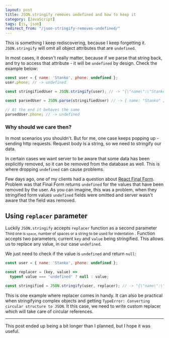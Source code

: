 ```yaml
---
layout: post
title: JSON.stringify removes undefined and how to keep it
category: [JavaScript]
tags: [js, json]
redirect_from: "/json-stringify-removes-undefined/"
---
```


This is something I keep rediscovering, because I keep forgetting it. `JSON.stringify` will omit all object attributes that are `undefined`.

In most cases, it doesn't really matter, because if we parse that string back, and try to access that attribute - it will be `undefined` by design. Check the example below:

```js
const user = { name: 'Stanko', phone: undefined };
user.phone; // -> undefined

const stringifiedUser = JSON.stringify(user); // -> "{\"name\":\"Stanko\"}"

const parsedUser = JSON.parse(stringifiedUser) // -> { name: "Stanko" }

// At the end it behaves the same
parsedUser.phone; // -> undefined
```

<!--more-->

### Why should we care then?

In most scenarios you shouldn't. But for me, one case keeps popping up - sending http requests. Request body is a string, so we need to stringify our data.

In certain cases we want server to be aware that some data has been explicitly removed, so it can be removed from the database as well. This is where dropping `undefined` can cause problems.

Few days ago, one of my clients had a question about [React Final Form](https://github.com/final-form/react-final-form). Problem was that Final Form returns `undefined` for the values that have been removed by the user. As you can imagine, this was a problem, when they stringified form values `undefined` fields were omitted and server wasn't aware that the field was removed.

## Using `replacer` parameter

Luckily `JSON.stringify` accepts  `replacer` function as a
<label class="SideNote-trigger">second parameter</label>
<small class="SideNote">
Third one is `space`, number of spaces or a string to be used for indentation
</small>.
Function accepts two parameters, current `key` and `value` being stringified. This allows us to replace any value, in our case `undefined`.

We just need to check if the value is `undefined` and return `null`:

```js
const user = { name: 'Stanko', phone: undefined };

const replacer = (key, value) =>
  typeof value === 'undefined' ? null : value;

const stringified = JSON.stringify(user, replacer); // -> "{\"name\":\"Stanko\",\"phone\":null}"
```

This is one example where replacer comes in handy. It can also be practical when stringifying complex objects and getting `TypeError: Converting circular structure to JSON`. It this case, we need to write custom replacer which will take care of circular references.

-----

This post ended up being a bit longer than I planned, but I hope it was useful.
